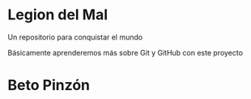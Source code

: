 # Legion del Mal
Un repositorio para conquistar el mundo

Básicamente aprenderemos más sobre Git y GitHub con este proyecto


# Beto Pinzón